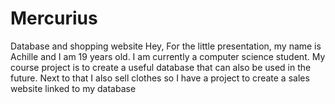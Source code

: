 # Mercurius
Database and shopping website
Hey,
For the little presentation, my name is Achille and I am 19 years old.
I am currently a computer science student.
My course project is to create a useful database that can also be used in the future.
Next to that I also sell clothes so I have a project to create a sales website linked to my database
